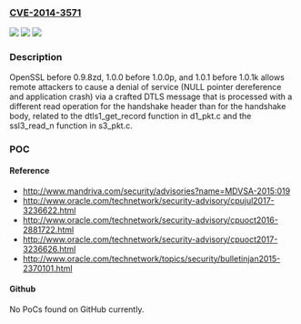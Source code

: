 ### [CVE-2014-3571](https://cve.mitre.org/cgi-bin/cvename.cgi?name=CVE-2014-3571)
![](https://img.shields.io/static/v1?label=Product&message=n%2Fa&color=blue)
![](https://img.shields.io/static/v1?label=Version&message=n%2Fa&color=blue)
![](https://img.shields.io/static/v1?label=Vulnerability&message=n%2Fa&color=brighgreen)

### Description

OpenSSL before 0.9.8zd, 1.0.0 before 1.0.0p, and 1.0.1 before 1.0.1k allows remote attackers to cause a denial of service (NULL pointer dereference and application crash) via a crafted DTLS message that is processed with a different read operation for the handshake header than for the handshake body, related to the dtls1_get_record function in d1_pkt.c and the ssl3_read_n function in s3_pkt.c.

### POC

#### Reference
- http://www.mandriva.com/security/advisories?name=MDVSA-2015:019
- http://www.oracle.com/technetwork/security-advisory/cpujul2017-3236622.html
- http://www.oracle.com/technetwork/security-advisory/cpuoct2016-2881722.html
- http://www.oracle.com/technetwork/security-advisory/cpuoct2017-3236626.html
- http://www.oracle.com/technetwork/topics/security/bulletinjan2015-2370101.html

#### Github
No PoCs found on GitHub currently.

